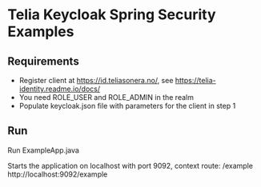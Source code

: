 # Telia Keycloak Spring Security Examples
## Requirements
* Register client at https://id.teliasonera.no/, see https://telia-identity.readme.io/docs/
* You need ROLE_USER and ROLE_ADMIN in the realm
* Populate keycloak.json file with parameters for the client in step 1

## Run
Run ExampleApp.java

Starts the application on localhost with port 9092, context route: /example
http://localhost:9092/example